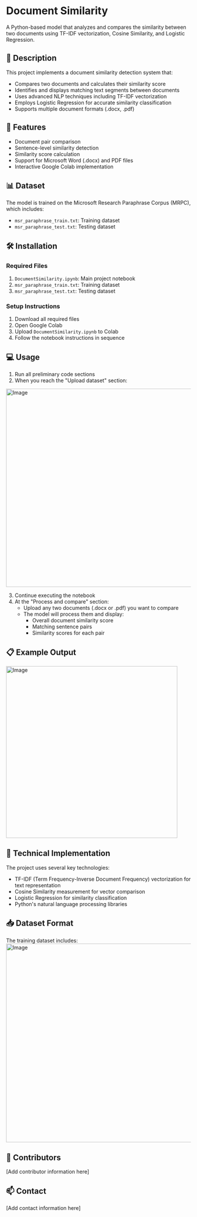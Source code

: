 # Document Similarity

A Python-based model that analyzes and compares the similarity between two documents using TF-IDF vectorization, Cosine Similarity, and Logistic Regression.

## 📝 Description

This project implements a document similarity detection system that:
- Compares two documents and calculates their similarity score
- Identifies and displays matching text segments between documents
- Uses advanced NLP techniques including TF-IDF vectorization
- Employs Logistic Regression for accurate similarity classification
- Supports multiple document formats (.docx, .pdf)

## 🚀 Features

- Document pair comparison
- Sentence-level similarity detection
- Similarity score calculation
- Support for Microsoft Word (.docx) and PDF files
- Interactive Google Colab implementation

## 📊 Dataset

The model is trained on the Microsoft Research Paraphrase Corpus (MRPC), which includes:
- `msr_paraphrase_train.txt`: Training dataset
- `msr_paraphrase_test.txt`: Testing dataset

## 🛠️ Installation

### Required Files
1. `DocumentSimilarity.ipynb`: Main project notebook
2. `msr_paraphrase_train.txt`: Training dataset
3. `msr_paraphrase_test.txt`: Testing dataset

### Setup Instructions

1. Download all required files
2. Open Google Colab
3. Upload `DocumentSimilarity.ipynb` to Colab
4. Follow the notebook instructions in sequence

## 💻 Usage

1. Run all preliminary code sections
2. When you reach the "Upload dataset" section:

<img width="539" alt="Image" src="https://github.com/user-attachments/assets/4de1f6f0-7b11-4235-ba37-0898f655b02c" />

3. Continue executing the notebook
4. At the "Process and compare" section:
   - Upload any two documents (.docx or .pdf) you want to compare
   - The model will process them and display:
     - Overall document similarity score
     - Matching sentence pairs
     - Similarity scores for each pair

## 📋 Example Output

<img width="467" alt="Image" src="https://github.com/user-attachments/assets/1dd25aca-4c37-4217-89c9-03a8de2b5f26" />

## 🧮 Technical Implementation

The project uses several key technologies:
- TF-IDF (Term Frequency-Inverse Document Frequency) vectorization for text representation
- Cosine Similarity measurement for vector comparison
- Logistic Regression for similarity classification
- Python's natural language processing libraries

## 📥 Dataset Format

The training dataset includes:
<br/>
<img width="540" alt="Image" src="https://github.com/user-attachments/assets/f5ee00c8-0c50-4f14-9947-b11ef6f1721e" />

## 👥 Contributors

[Add contributor information here]

## 📫 Contact

[Add contact information here]
